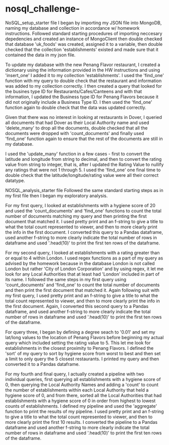 # nosql_challenge-

NoSQL_setup_starter file 
I began by importing my JSON file into MongoDB, naming my database and collection in accordance w/ homework instructions. Followed standard starting procedures of importing neccesary depedencies and created an instance of MongoClient then double checked that database 'uk_foods' was created, assigned it to a variable, then double checked that the collection 'establishments' existed and made sure that it contained the data in my json file.

To update my database with the new Penang Flavor restaurant, I created a dictionary using the information provided in the HW instructions and using 'insert_one' I added it to my collection 'establishments'. I used the 'find_one' function with my query to double check that the restaurant and information was added to my collection correctly. I then created a query that looked for the busines type ID for Restaurants/Cafes/Canteens and with that information, I updated the Business type ID for Penang Flavors because it did not originally include a Business Type ID. I then used the 'find_one' function again to double check that the data was updated correctly. 

Given that there was no interest in looking at restaurants in Dover, I queried all documents that had Dover as their Local Authority name and used 'delete_many' to drop all the documents, double checked that all the documents were dropped with 'count_documents' and finally used 'find_one' function again to ensure that the rest of the documents are still in my database.

I used the 'update_many' function in a few cases - first to convert the latitude and longitude from string to decimal, and then to convert the rating value from string to integer, that is, after I updated the Rating Value to nullify any ratings that were not 1 through 5. I used the 'find_one' one final time to double check that the latitude/longitude/rating value were all their correct datatype. 


NOSQL_analysis_starter file 
Followed the same standard starting steps as in my first file then I began my exploratory analysis. 

For my first query, I looked at establishments with a hygiene score of 20 and used the 'count_documents' and 'find_one' functions to count the total number of documents matching my query and then printing the first document that matched it. I used pretty print and an f-string to give a title to what the total count represented to viewer, and then to more clearly print the info in the first document. I converted this query to a Pandas dataframe, used another f-string to more clearly indicate the total number of rows in dataframe and used '.head(10)' to print the first ten rows of the dataframe. 

For my second query, I looked at establishments with a rating greater than or equal to 4 within London. I used regex functions as a part of my query as advised by the homework because in the database London is not called London but rather 'City of London Corporation' and by using regex, it let me look for any Local Authorities that at least had 'London' included in part of its name. I followed the same steps in my first query using 'count_documents' and 'find_one' to count the total number of documents and then print the first document that matched it. Again following suit with my first query, I used pretty print and an f-string to give a title to what the total count represented to viewer, and then to more clearly print the info in the first document. Again, I converted this second query to a Pandas dataframe, and used another f-string to more clearly indicate the total number of rows in dataframe and used '.head(10)' to print the first ten rows of the dataframe. 

For query three, I began by defining a degree seach to '0.01' and set my lat/long values to the location of Penang Flavors before beginning my actual query which included setting the rating value to 5. This let me look for establishments in the closest proximity to Penang Flavors. I defined the 'sort' of my query to sort by hygiene score from worst to best and then set a limit to only query the 5 closest restaurants. I printed my query and then converted it to a Pandas dataframe. 

For my fourth and final query, I actually created a pipeline with two individual queries, first querying all establishments with a hygiene score of 0, then querying the Local Authority Names and adding a 'count' to count the number of establishments within each Local Authority that held a hygiene score of 0, and from there, sorted all the Local Authorities that had establishments with a hygiene score of 0 in order from highest to lowest counts of establishments. I defined my pipeline and used the 'aggregate' function to print the results of my pipeline. I used pretty print and an f-string to give a title to what the total count represented to viewer, and then to more clearly print the first 10 results. I converted the pipeline to a Pandas dataframe and used another f-string to more clearly indicate the total number of rows in dataframe and used '.head(10)' to print the first ten rows of the dataframe. 





